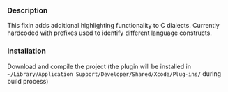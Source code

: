 ### Description

This fixin adds additional highlighting functionality to C dialects. Currently hardcoded with prefixes used to identify different language constructs.

### Installation

Download and compile the project (the plugin will be installed in `~/Library/Application Support/Developer/Shared/Xcode/Plug-ins/` during build process)

